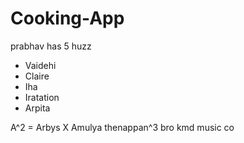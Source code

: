 # Cooking-App

prabhav has 5 huzz
- Vaidehi
- Claire
- Iha
- Iratation
- Arpita

A^2 = Arbys X Amulya thenappan^3 bro kmd music co
